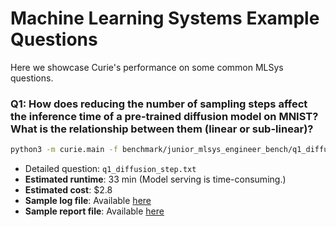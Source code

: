 



# Machine Learning Systems Example Questions

Here we showcase Curie's performance on some common MLSys questions. 

### Q1: How does reducing the number of sampling steps affect the inference time of a pre-trained diffusion model on MNIST? What is the relationship between them (linear or sub-linear)?

```bash
python3 -m curie.main -f benchmark/junior_mlsys_engineer_bench/q1_diffusion_step.txt --report
```

- Detailed question: `q1_diffusion_step.txt`
- **Estimated runtime**: 33 min (Model serving is time-consuming.)
- **Estimated cost**: $2.8 
- **Sample log file**: Available [here](/docs/example_logs/mlsys_diffusion_step_20250327.log)
- **Sample report file**: Available [here](/docs/example_logs/mlsys_diffusion_step_20250327.md)
